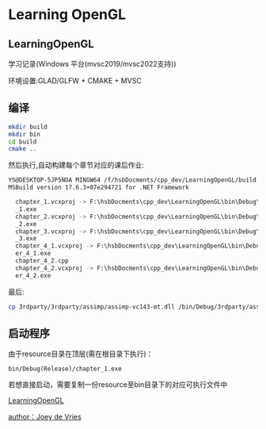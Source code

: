 # Learning OpenGL
## LearningOpenGL

学习记录(Windows 平台(mvsc2019/mvsc2022支持))

环境设置:GLAD/GLFW + CMAKE + MVSC

## 编译
```bash
mkdir build
mkdir bin
cd build
cmake ..
```
然后执行,自动构建每个章节对应的课后作业:
```bash
YS@DESKTOP-5JP5NOA MINGW64 /f/hsbDocments/cpp_dev/LearningOpenGL/build (master)$ cmake --build .
MSBuild version 17.6.3+07e294721 for .NET Framework

  chapter_1.vcxproj -> F:\hsbDocments\cpp_dev\LearningOpenGL\bin\Debug\chapter
  _1.exe
  chapter_2.vcxproj -> F:\hsbDocments\cpp_dev\LearningOpenGL\bin\Debug\chapter
  _2.exe
  chapter_3.vcxproj -> F:\hsbDocments\cpp_dev\LearningOpenGL\bin\Debug\chapter
  _3.exe
  chapter_4_1.vcxproj -> F:\hsbDocments\cpp_dev\LearningOpenGL\bin\Debug\chapt
  er_4_1.exe
  chapter_4_2.cpp
  chapter_4_2.vcxproj -> F:\hsbDocments\cpp_dev\LearningOpenGL\bin\Debug\chapt
  er_4_2.exe
```
最后:
```bash
cp 3rdparty/3rdparty/assimp/assimp-vc143-mt.dll /bin/Debug/3rdparty/assimp-vc143-mt.dll
```

## 启动程序
由于resource目录在顶层(需在根目录下执行)：
```
bin/Debug(Release)/chapter_1.exe
```
若想直接启动，需要复制一份resource至bin目录下的对应可执行文件中

[LearningOpenGL](https://learnopengl-cn.github.io/)

[author：Joey de Vries](http://joeydevries.com/)
